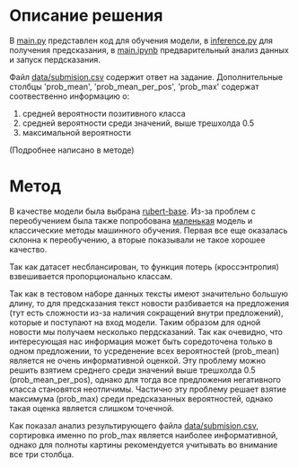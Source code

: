 # Описание решения

В [main.py](https://github.com/Stasiche/Sber_NLP_news/blob/master/main.py) представлен код для обучения модели, в [inference.py](https://github.com/Stasiche/Sber_NLP_news/blob/master/inference.py) для получения предсказания, в [main.ipynb](https://github.com/Stasiche/Sber_NLP_news/blob/master/main.ipynb) предварительный анализ данных и запуск пердсказания.

Файл [data/submision.csv](https://github.com/Stasiche/Sber_NLP_news/blob/master/data/submission.csv) содержит ответ на задание. Дополнительные столбцы 'prob_mean', 'prob_mean_per_pos', 'prob_max' содержат соотвественно информацию о:

1. средней вероятности позитивного класса
2. средней вероятности среди значений, выше трешхолда 0.5
3. максимальной вероятности

(Подробнее написано в методе)
# Метод

В качестве модели была выбрана [rubert-base](https://huggingface.co/DeepPavlov/rubert-base-cased). 
Из-за проблем с переобучением была также попробована [маленькая](https://huggingface.co/cointegrated/rubert-tiny2) модель и классические методы машинного обучения.
Первая все еще оказалась склонна к переобучению, а вторые показывали не такое хорошее качество.

Так как датасет несблансирован, то функция потерь (кроссэнтропия) взвешивается пропорционально классам.

Так как в тестовом наборе данных тексты имеют значительно большую длину, то для предсказания текст новости разбивается на предложения (тут есть сложности из-за наличия
сокращений внутри предложений), которые и поступают на вход модели. Таким образом для одной новости мы получаем несколько пердсказаний.
Так как очевидно, что интересующая нас информация может быть соредоточена только в одном предложении, то усреденение всех вероятностей (prob_mean)
является не очень информативной оценкой. Эту проблему можно решить взятием среднего среди значений выше трешхолда 0.5 (prob_mean_per_pos), однако для тогда 
все предложения негативного класса становятся неотличимы. Частично эту проблему решает взятие максимума (prob_max) среди предсказанных вероятностей, однако
такая оценка является слишком точечной. 

Как показал анализ результирующего файла [data/submision.csv](https://github.com/Stasiche/Sber_NLP_news/blob/master/data/submission.csv), сортировка именно по prob_max является наиболее информативной, однако для полноты картины рекомендуется
учитывать во внимание все три столбца.
